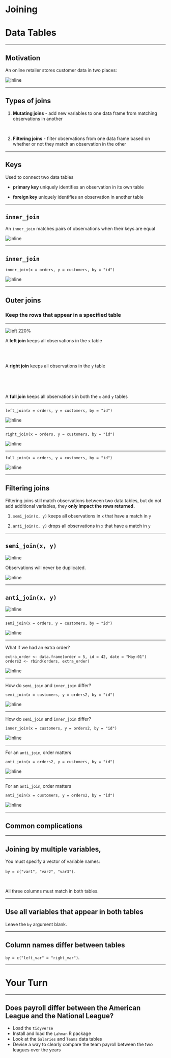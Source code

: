 
# Joining
# Data Tables

---

## Motivation

An online retailer stores customer data in two places: <br>

![inline](data_tables.png)

---

## Types of joins

1. **Mutating joins** - add new variables to one data frame from matching observations in another
<br>

2. **Filtering joins** - filter observations from one data frame based on whether or not they match an observation in the other

---
  
## Keys

Used to connect two data tables

- **primary key** uniquely identifies an observation in its own table

- **foreign key** uniquely identifies an observation in another table


---

## `inner_join`

An `inner_join` matches pairs of observations when their keys are equal

![inline](http://r4ds.had.co.nz/diagrams/join-inner.png)

---

## `inner_join`

```{r}
inner_join(x = orders, y = customers, by = "id")
```

![inline](inner_join2.png)


---

## Outer joins

### Keep the rows that appear in a specified table

---

![left 220%](http://r4ds.had.co.nz/diagrams/join-outer.png)

A **left join** keeps all observations in the `x` table

<br>
<br>

A **right join** keeps all observations in the `y` table

<br>
<br>
<br>

A **full join** keeps all observations in both the `x` and `y` tables


---

```{r}
left_join(x = orders, y = customers, by = "id")
```

![inline](left_join.png)

---

```{r}
right_join(x = orders, y = customers, by = "id")
```

![inline](right_join.png)

---

```{r}
full_join(x = orders, y = customers, by = "id")
```

![inline](full_join.png)

---

## Filtering joins

Filtering joins still match observations between two data tables, but do not add additional variables, they **only impact the rows returned.**

1. `semi_join(x, y)` keeps all observations in `x` that have a match in `y`

2. `anti_join(x, y)` drops all observations in `x` that have a match in `y`

---

## `semi_join(x, y)`

![inline](http://r4ds.had.co.nz/diagrams/join-semi.png)

Observations will never be duplicated.

![inline](http://r4ds.had.co.nz/diagrams/join-semi-many.png)


---

## `anti_join(x, y)`

![inline](http://r4ds.had.co.nz/diagrams/join-anti.png)

---


```{r}
semi_join(x = orders, y = customers, by = "id")
```

![inline](semi_join.png)

---

What if we had an extra order?

```{r}
extra_order <- data.frame(order = 5, id = 42, date = "May-01")
orders2 <- rbind(orders, extra_order)
```

![inline](orders2.png)

---

How do `semi_join` and `inner_join` differ?

```{r}
semi_join(x = customers, y = orders2, by = "id")
```

![inline](semi_join2.png)

---

How do `semi_join` and `inner_join` differ?


```{r}
inner_join(x = customers, y = orders2, by = "id")
```

![inline](inner_join3.png)


---

For an `anti_join`, order matters

```{r}
anti_join(x = orders2, y = customers, by = "id")
```

![inline](anti_join1.png)

---

For an `anti_join`, order matters


```{r}
anti_join(x = customers, y = orders2, by = "id")
```

![inline](anti_join2.png)

---

## Common complications

---

## Joining by multiple variables, 

You must specify a vector of variable names: 

`by = c("var1", "var2", "var3")`. 

<br>

All three columns must match in both tables.

---

## Use all variables that appear in both tables

Leave the `by` argument blank.

---

## Column names differ between tables

`by = c("left_var" = "right_var")`.

---

# Your Turn


----

## Does payroll differ between the American League and the National League?

- Load the `tidyverse`
- Install and load the `Lahman` R package 
- Look at the `Salaries` and `Teams` data tables
- Devise a way to clearly compare the team payroll between the two leagues over the years